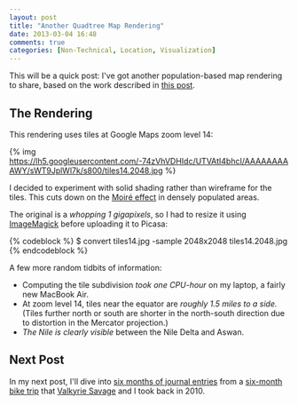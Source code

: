 ```yaml
---
layout: post
title: "Another Quadtree Map Rendering"
date: 2013-03-04 16:48
comments: true
categories: [Non-Technical, Location, Visualization]
---
```


This will be a quick post: I've got another population-based map rendering to
share, based on the work described in [this post](http://blog.savageevan.com/blog/2013/02/21/quadtree-cartography/).

<!-- more -->

## The Rendering

This rendering uses tiles at Google Maps zoom level 14:

{% img https://lh5.googleusercontent.com/-74zVhVDHIdc/UTVAtI4bhcI/AAAAAAAAAWY/sWT9JplWl7k/s800/tiles14.2048.jpg %}

I decided to experiment with solid shading rather than wireframe for the tiles.
This cuts down on the [Moiré effect](http://en.wikipedia.org/wiki/Moir%C3%A9_pattern)
in densely populated areas.

The original is a *whopping 1 gigapixels*, so I had to resize it using
[ImageMagick](http://www.imagemagick.org/script/index.php) before uploading it to Picasa:

{% codeblock %}
$ convert tiles14.jpg -sample 2048x2048 tiles14.2048.jpg
{% endcodeblock %}

A few more random tidbits of information:

- Computing the tile subdivision *took one CPU-hour* on my laptop, a fairly
  new MacBook Air.
- At zoom level 14, tiles near the equator are *roughly 1.5 miles to a side.*
  (Tiles further north or south are shorter in the north-south direction
  due to distortion in the Mercator projection.)
- *The Nile is clearly visible* between the Nile Delta and Aswan.

## Next Post

In my next post, I'll dive into [six months of journal entries](http://fearlesstost.github.com/biketotheearth/)
from a [six-month bike trip](http://goo.gl/maps/0Xs55) that
[Valkyrie Savage](http://www.eecs.berkeley.edu/~valkyrie/) and I took back in
2010.
